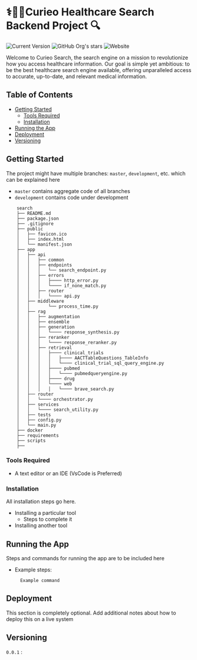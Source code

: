 # ⚕️🧬🔬Curieo Healthcare Search Backend Project 🔍

![Current Version](https://img.shields.io/badge/version-v0.1-blue)
![GitHub Org's stars](https://img.shields.io/github/stars/curieo-org)
![Website](https://img.shields.io/website?url=http%3A%2F%2Fcurieo.org%2F)

Welcome to Curieo Search, the search engine on a mission to revolutionize how you access healthcare information. Our goal is simple yet ambitious: to be the best healthcare search engine available, offering unparalleled access to accurate, up-to-date, and relevant medical information.

## Table of Contents

-   [Getting Started](#getting-started)
    -   [Tools Required](#tools-required)
    -   [Installation](#installation)
-   [Running the App](#running-the-app)
-   [Deployment](#deployment)
-   [Versioning](#versioning)

## Getting Started

The project might have multiple branches: `master`, `development`, etc. which can be explained here

-   `master` contains aggregate code of all branches
-   `development` contains code under development

```
	search
	├── README.md
	├── package.json
	├── .gitignore
	├── public
	│   ├── favicon.ico
	│   ├── index.html
	│   └── manifest.json
	├── app
	│   ├── api
	│   │	├── common
	│   │	├── endpoints
	│   │	│	└── search_endpoint.py
	│   │	├── errors
	│   │	│	├──── http_error.py
	│   │	│	└──── if_none_match.py
	│   │	├── router
	│   │	│	└──── api.py
	│   ├── middleware
	│   │		└── process_time.py
	│   ├── rag
	│   │	├── augmentation
	│   │	├── ensemble
	│   │	├── generation
	│   │	│	└──── response_synthesis.py
	│   │	├── reranker
	│   │	│	└──── response_reranker.py
	│   │	├── retrieval
	│   │	│	├──── clinical_trials
	│   │	│	│	├──── AACTTableQuestions_TableInfo
	│   │	│	│	└──── clinical_trial_sql_query_engine.py 
	│   │	│	├──── pubmed
	│   │	│	│	└──── pubmedqueryengine.py
	│   │	│	├──── drug
	│   │	│	└──── web
	│   │	│	│	└──── brave_search.py
	│   ├── router
	│   │	└──── orchestrator.py
	│   ├── services
	│   │	└──── search_utility.py
	│   ├── tests
	│   ├── config.py
	│   └── main.py
	├── docker
	├── requirements
	├── scripts
	├── 

```

### Tools Required

-   A text editor or an IDE (VsCode is Preferred)

### Installation

All installation steps go here.

-   Installing a particular tool
    -   Steps to complete it
-   Installing another tool

## Running the App

Steps and commands for running the app are to be included here

-   Example steps:
    ```
      Example command
    ```

## Deployment

This section is completely optional. Add additional notes about how to deploy this on a live system

## Versioning

`0.0.1` :
